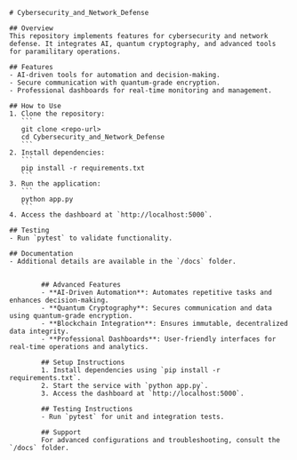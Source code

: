 
            
    # Cybersecurity_and_Network_Defense

    ## Overview
    This repository implements features for cybersecurity and network defense. It integrates AI, quantum cryptography, and advanced tools for paramilitary operations.

    ## Features
    - AI-driven tools for automation and decision-making.
    - Secure communication with quantum-grade encryption.
    - Professional dashboards for real-time monitoring and management.

    ## How to Use
    1. Clone the repository:
       ```
       git clone <repo-url>
       cd Cybersecurity_and_Network_Defense
       ```
    2. Install dependencies:
       ```
       pip install -r requirements.txt
       ```
    3. Run the application:
       ```
       python app.py
       ```
    4. Access the dashboard at `http://localhost:5000`.

    ## Testing
    - Run `pytest` to validate functionality.

    ## Documentation
    - Additional details are available in the `/docs` folder.
    

            ## Advanced Features
            - **AI-Driven Automation**: Automates repetitive tasks and enhances decision-making.
            - **Quantum Cryptography**: Secures communication and data using quantum-grade encryption.
            - **Blockchain Integration**: Ensures immutable, decentralized data integrity.
            - **Professional Dashboards**: User-friendly interfaces for real-time operations and analytics.

            ## Setup Instructions
            1. Install dependencies using `pip install -r requirements.txt`.
            2. Start the service with `python app.py`.
            3. Access the dashboard at `http://localhost:5000`.
            
            ## Testing Instructions
            - Run `pytest` for unit and integration tests.

            ## Support
            For advanced configurations and troubleshooting, consult the `/docs` folder.
            